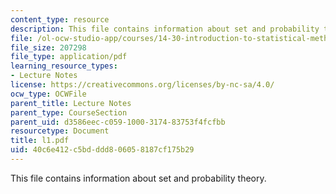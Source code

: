 ```yaml
---
content_type: resource
description: This file contains information about set and probability theory.
file: /ol-ocw-studio-app/courses/14-30-introduction-to-statistical-method-in-economics-spring-2006/40c6e412c5bdddd806058187cf175b29_l1.pdf
file_size: 207298
file_type: application/pdf
learning_resource_types:
- Lecture Notes
license: https://creativecommons.org/licenses/by-nc-sa/4.0/
ocw_type: OCWFile
parent_title: Lecture Notes
parent_type: CourseSection
parent_uid: d3586eec-c059-1000-3174-83753f4fcfbb
resourcetype: Document
title: l1.pdf
uid: 40c6e412-c5bd-ddd8-0605-8187cf175b29
---
```

This file contains information about set and probability theory.